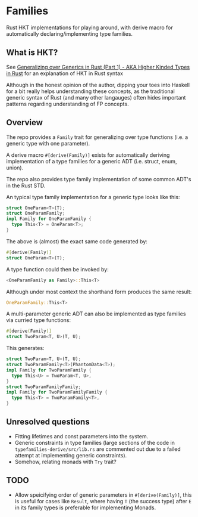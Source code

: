 # Families

Rust HKT implementations for playing around, with derive macro for automatically declaring/implementing type families.

## What is HKT?

See [Generalizing over Generics in Rust (Part 1) - AKA Higher Kinded Types in Rust](https://rustyyato.github.io/type/system,type/families/2021/02/15/Type-Families-1.html) for an explanation of HKT in Rust syntax

Although in the honest opinion of the author, dipping your toes into Haskell for a bit really helps understanding these concepts, as the traditional generic syntax of Rust (and many other langauges) often hides important patterns regarding understanding of FP concepts.

## Overview

The repo provides a `Family` trait for generalizing over type functions (i.e. a generic type with one parameter).

A derive macro `#[derive(Family)]` exists for automatically deriving implementation of a type families for a generic ADT (i.e. struct, enum, union).

The repo also provides type family implementation of some common ADT's in the Rust STD.

An typical type family implementation for a generic type looks like this:

```rs
struct OneParam<T>(T);
struct OneParamFamily;
impl Family for OneParamFamily {
  type This<T> = OneParam<T>;
}
```

The above is (almost) the exact same code generated by:

```rs
#[derive(Family)]
struct OneParam<T>(T);
```

A type function could then be invoked by:

```rs
<OneParamFamily as Family>::This<T>
```

Although under most context the shorthand form produces the same result:

```rs
OneParamFamily::This<T>
```

A multi-parameter generic ADT can also be implemented as type families via curried type functions:

```rs
#[derive(Family)]
struct TwoParam<T, U>(T, U);
```

This generates:

```rs
struct TwoParam<T, U>(T, U);
struct TwoParamFamily<T>(PhantomData<T>);
impl Family for TwoParamFamily {
  type This<U> = TwoParam<T, U>,
}
struct TwoParamFamilyFamily;
impl Family for TwoParamFamilyFamily {
  type This<T> = TwoParamFamily<T>,
}
```

## Unresolved questions

- Fitting lifetimes and const parameters into the system.
- Generic constraints in type families (large sections of the code in `typefamilies-derive/src/lib.rs` are commented out due to a failed attempt at implementing generic constraints).
- Somehow, relating monads with `Try` trait?

## TODO

- Allow speicifying order of generic parameters in `#[derive(Family)]`, this is useful for cases like `Result`, where having `T` (the success type) after `E` in its family types is preferable for implementing Monads.